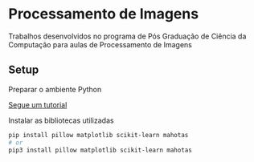 # Processamento de Imagens

Trabalhos desenvolvidos no programa de Pós Graduação de Ciência da Computação para aulas de Processamento de Imagens

## Setup

Preparar o ambiente Python

[Segue um tutorial](https://johnywalves.com.br/ambiente-python/)  

Instalar as bibliotecas utilizadas

```bash
pip install pillow matplotlib scikit-learn mahotas
# or
pip3 install pillow matplotlib scikit-learn mahotas
```
